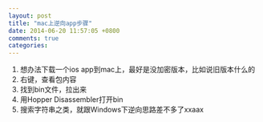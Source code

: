 ```yaml
---
layout: post
title: "mac上逆向app步骤"
date: 2014-06-20 11:57:05 +0800
comments: true
categories:  
---
```


1. 想办法下载一个ios app到mac上，最好是没加密版本，比如说旧版本什么的  
2. 右键，查看包内容  
3. 找到bin文件，拉出来  
4. 用Hopper Disassembler打开bin 
5. 搜索字符串之类，就跟Windows下逆向思路差不多了xxaax
